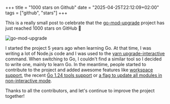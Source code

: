 +++
title = "1000 stars on Github"
date = "2025-04-25T22:12:09+02:00"
tags = ["github", "stars"]
+++

This is a really small post to celebrate that the [go-mod-upgrade](https://github.com/oligot/go-mod-upgrade) project has just reached 1000 stars on GitHub :tada:

![go-mod-upgrade](/go-mod-upgrade.jpg)

I started the project 5 years ago when learning Go.
At that time, I was writing a lot of Node.js code and I was used to the [yarn upgrade-interactive](https://classic.yarnpkg.com/en/docs/cli/upgrade-interactive/) command.
When switching to Go, I couldn't find a similar tool so I decided to write one, mainly to learn Go.
In the meantime, people started to contribute to the project and added awesome features like [workspace support](https://github.com/oligot/go-mod-upgrade/issues/25), the recent [Go 1.24 tools support](https://github.com/oligot/go-mod-upgrade/pull/60) or [a flag to update all modules in non-interactive mode](https://github.com/oligot/go-mod-upgrade/pull/11).

Thanks to all the contributors, and let's continue to improve the project together!

